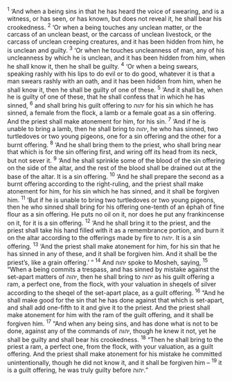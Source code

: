 <sup>1</sup> ‘And when a being sins in that he has heard the voice of swearing, and is a witness, or has seen, or has known, but does not reveal it, he shall bear his crookedness.
<sup>2</sup> ‘Or when a being touches any unclean matter, or the carcass of an unclean beast, or the carcass of unclean livestock, or the carcass of unclean creeping creatures, and it has been hidden from him, he is unclean and guilty.
<sup>3</sup> ‘Or when he touches uncleanness of man, any of his uncleanness by which he is unclean, and it has been hidden from him, when he shall know it, then he shall be guilty.
<sup>4</sup> ‘Or when a being swears, speaking rashly with his lips to do evil or to do good, whatever it is that a man swears rashly with an oath, and it has been hidden from him, when he shall know it, then he shall be guilty of one of these.
<sup>5</sup> ‘And it shall be, when he is guilty of one of these, that he shall confess that in which he has sinned,
<sup>6</sup> and shall bring his guilt offering to יהוה for his sin which he has sinned, a female from the flock, a lamb or a female goat as a sin offering. And the priest shall make atonement for him, for his sin.
<sup>7</sup> ‘And if he is unable to bring a lamb, then he shall bring to יהוה, he who has sinned, two turtledoves or two young pigeons, one for a sin offering and the other for a burnt offering.
<sup>8</sup> ‘And he shall bring them to the priest, who shall bring near that which is for the sin offering first, and wring off its head from its neck, but not sever it.
<sup>9</sup> ‘And he shall sprinkle some of the blood of the sin offering on the side of the altar, and the rest of the blood shall be drained out at the base of the altar. It is a sin offering.
<sup>10</sup> ‘And he shall prepare the second as a burnt offering according to the right-ruling, and the priest shall make atonement for him, for his sin which he has sinned, and it shall be forgiven him.
<sup>11</sup> ‘But if he is unable to bring two turtledoves or two young pigeons, then he who sinned shall bring for his offering one-tenth of an ĕphah of fine flour as a sin offering. He puts no oil on it, nor does he put any frankincense on it, for it is a sin offering.
<sup>12</sup> ‘And he shall bring it to the priest, and the priest shall take his hand filled with it as a remembrance portion, and burn it on the altar according to the offerings made by fire to יהוה. It is a sin offering.
<sup>13</sup> ‘And the priest shall make atonement for him, for his sin that he has sinned in any of these, and it shall be forgiven him. And it shall be the priest’s, like a grain offering.’ ”
<sup>14</sup> And יהוה spoke to Mosheh, saying,
<sup>15</sup> “When a being commits a trespass, and has sinned by mistake against the set-apart matters of יהוה, then he shall bring to יהוה as his guilt offering a ram, a perfect one, from the flock, with your valuation in sheqels of silver according to the sheqel of the set-apart place, as a guilt offering.
<sup>16</sup> “And he shall make good for the sin that he has done against that which is set-apart, and shall add one-fifth to it and give it to the priest. And the priest shall make atonement for him with the ram of the guilt offering, and it shall be forgiven him.
<sup>17</sup> “And when any being sins, and has done what is not to be done, against any of the commands of יהוה, though he knew it not, yet he shall be guilty and shall bear his crookedness.
<sup>18</sup> “Then he shall bring to the priest a ram, a perfect one, from the flock, with your valuation, as a guilt offering. And the priest shall make atonement for his mistake he committed unintentionally, though he did not know it, and it shall be forgiven him –
<sup>19</sup> it is a guilt offering, he was truly guilty before יהוה.”

